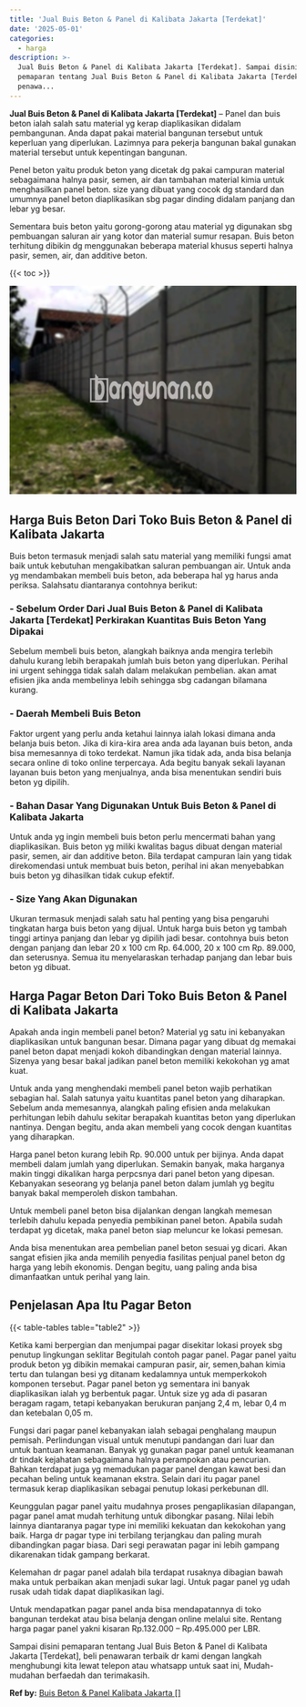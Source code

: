 ```yaml
---
title: 'Jual Buis Beton & Panel di Kalibata Jakarta [Terdekat]'
date: '2025-05-01'
categories:
  - harga
description: >-
  Jual Buis Beton & Panel di Kalibata Jakarta [Terdekat]. Sampai disini
  pemaparan tentang Jual Buis Beton & Panel di Kalibata Jakarta [Terdekat], beli
  penawa...
---
```


**Jual Buis Beton & Panel di Kalibata Jakarta \[Terdekat\]** – Panel dan buis beton ialah salah satu material yg kerap diaplikasikan didalam pembangunan. Anda dapat pakai material bangunan tersebut untuk keperluan yang diperlukan. Lazimnya para pekerja bangunan bakal gunakan material tersebut untuk kepentingan bangunan.

Penel beton yaitu produk beton yang dicetak dg pakai campuran material sebagaimana halnya pasir, semen, air dan tambahan material kimia untuk menghasilkan panel beton. size yang dibuat yang cocok dg standard dan umumnya panel beton diaplikasikan sbg pagar dinding didalam panjang dan lebar yg besar.

Sementara buis beton yaitu gorong-gorong atau material yg digunakan sbg pembuangan saluran air yang kotor dan material sumur resapan. Buis beton terhitung dibikin dg menggunakan beberapa material khusus seperti halnya pasir, semen, air, dan additive beton.

{{< toc >}}

![Jual Buis Beton & Panel di Kalibata Jakarta [Terdekat]](/images/jual-panel-buis-beton-murah-47.png)

## Harga Buis Beton Dari Toko Buis Beton & Panel di Kalibata Jakarta

Buis beton termasuk menjadi salah satu material yang memiliki fungsi amat baik untuk kebutuhan mengakibatkan saluran pembuangan air. Untuk anda yg mendambakan membeli buis beton, ada beberapa hal yg harus anda periksa. Salahsatu diantaranya contohnya berikut:

### \- Sebelum Order Dari Jual Buis Beton & Panel di Kalibata Jakarta \[Terdekat\] Perkirakan Kuantitas Buis Beton Yang Dipakai

Sebelum membeli buis beton, alangkah baiknya anda mengira terlebih dahulu kurang lebih berapakah jumlah buis beton yang diperlukan. Perihal ini urgent sehingga tidak salah dalam melakukan pembelian. akan amat efisien jika anda membelinya lebih sehingga sbg cadangan bilamana kurang.

### \- Daerah Membeli Buis Beton

Faktor urgent yang perlu anda ketahui lainnya ialah lokasi dimana anda belanja buis beton. Jika di kira-kira area anda ada layanan buis beton, anda bisa memesannya di toko terdekat. Namun jika tidak ada, anda bisa belanja secara online di toko online terpercaya. Ada begitu banyak sekali layanan layanan buis beton yang menjualnya, anda bisa menentukan sendiri buis beton yg dipilih.

### \- Bahan Dasar Yang Digunakan Untuk Buis Beton & Panel di Kalibata Jakarta

Untuk anda yg ingin membeli buis beton perlu mencermati bahan yang diaplikasikan. Buis beton yg miliki kwalitas bagus dibuat dengan material pasir, semen, air dan additive beton. Bila terdapat campuran lain yang tidak direkomendasi untuk membuat buis beton, perihal ini akan menyebabkan buis beton yg dihasilkan tidak cukup efektif.

### \- Size Yang Akan Digunakan

Ukuran termasuk menjadi salah satu hal penting yang bisa pengaruhi tingkatan harga buis beton yang dijual. Untuk harga buis beton yg tambah tinggi artinya panjang dan lebar yg dipilih jadi besar. contohnya buis beton dengan panjang dan lebar 20 x 100 cm Rp. 64.000, 20 x 100 cm Rp. 89.000, dan seterusnya. Semua itu menyelaraskan terhadap panjang dan lebar buis beton yg dibuat.

## Harga Pagar Beton Dari Toko Buis Beton & Panel di Kalibata Jakarta

Apakah anda ingin membeli panel beton? Material yg satu ini kebanyakan diaplikasikan untuk bangunan besar. Dimana pagar yang dibuat dg memakai panel beton dapat menjadi kokoh dibandingkan dengan material lainnya. Sizenya yang besar bakal jadikan panel beton memiliki kekokohan yg amat kuat.

Untuk anda yang menghendaki membeli panel beton wajib perhatikan sebagian hal. Salah satunya yaitu kuantitas panel beton yang diharapkan. Sebelum anda memesannya, alangkah paling efisien anda melakukan perhitungan lebih dahulu sekitar berapakah kuantitas beton yang diperlukan nantinya. Dengan begitu, anda akan membeli yang cocok dengan kuantitas yang diharapkan.

Harga panel beton kurang lebih Rp. 90.000 untuk per bijinya. Anda dapat membeli dalam jumlah yang diperlukan. Semakin banyak, maka harganya makin tinggi dikalikan harga perpcsnya dari panel beton yang dipesan. Kebanyakan seseorang yg belanja panel beton dalam jumlah yg begitu banyak bakal memperoleh diskon tambahan.

Untuk membeli panel beton bisa dijalankan dengan langkah memesan terlebih dahulu kepada penyedia pembikinan panel beton. Apabila sudah terdapat yg dicetak, maka panel beton siap meluncur ke lokasi pemesan.

Anda bisa menentukan area pembelian panel beton sesuai yg dicari. Akan sangat efisien jika anda memilih penyedia fasilitas penjual panel beton dg harga yang lebih ekonomis. Dengan begitu, uang paling anda bisa dimanfaatkan untuk perihal yang lain.

## Penjelasan Apa Itu Pagar Beton

{{< table-tables table="table2" >}}

Ketika kami berpergian dan menjumpai pagar disekitar lokasi proyek sbg penutup lingkungan seklitar Begitulah contoh pagar panel. Pagar panel yaitu produk beton yg dibikin memakai campuran pasir, air, semen,bahan kimia tertu dan tulangan besi yg ditanam kedalamnya untuk memperkokoh komponen tersebut. Pagar panel beton yg sementara ini banyak diaplikasikan ialah yg berbentuk pagar. Untuk size yg ada di pasaran beragam ragam, tetapi kebanyakan berukuran panjang 2,4 m, lebar 0,4 m dan ketebalan 0,05 m.

Fungsi dari pagar panel kebanyakan ialah sebagai penghalang maupun pemisah. Perlindungan visual untuk menutupi pandangan dari luar dan untuk bantuan keamanan. Banyak yg gunakan pagar panel untuk keamanan dr tindak kejahatan sebagaimana halnya perampokan atau pencurian. Bahkan terdapat juga yg memadukan pagar panel dengan kawat besi dan pecahan beling untuk keamanan ekstra. Selain dari itu pagar panel termasuk kerap diaplikasikan sebagai penutup lokasi perkebunan dll.

Keunggulan pagar panel yaitu mudahnya proses pengaplikasian dilapangan, pagar panel amat mudah terhitung untuk dibongkar pasang. Nilai lebih lainnya diantaranya pagar type ini memiliki kekuatan dan kekokohan yang baik. Harga dr pagar type ini terbilang terjangkau dan paling murah dibandingkan pagar biasa. Dari segi perawatan pagar ini lebih gampang dikarenakan tidak gampang berkarat.

Kelemahan dr pagar panel adalah bila terdapat rusaknya dibagian bawah maka untuk perbaikan akan menjadi sukar lagi. Untuk pagar panel yg udah rusak udah tidak dapat diaplikasikan lagi.

Untuk mendapatkan pagar panel anda bisa mendapatannya di toko bangunan terdekat atau bisa belanja dengan online melalui site. Rentang harga pagar panel yakni kisaran Rp.132.000 – Rp.495.000 per LBR.

Sampai disini pemaparan tentang Jual Buis Beton & Panel di Kalibata Jakarta \[Terdekat\], beli penawaran terbaik dr kami dengan langkah menghubungi kita lewat telepon atau whatsapp untuk saat ini, Mudah-mudahan berfaedah dan terimakasih.

**Ref by:** [Buis Beton & Panel Kalibata Jakarta []](https://id.wikipedia.org/wiki/Buis)
